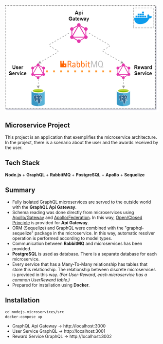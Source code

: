 ![Alt text](./docs/project_diagram.png "Project")

## Microservice Project

This project is an application that exemplifies the microservice architecture. In the project, there is a scenario about the user and the awards received by the user.


## Tech Stack

**Node.js** + **GraphQL** + **RabbitMQ** + **PostgreSQL** + **Apollo** + **Sequelize** 


## Summary

* Fully isolated GraphQL microservices are served to the outside world with the **GraphQL Api Gateway**.
* Schema reading was done directly from microservices using [Apollo/Gateway](https://www.npmjs.com/package/@apollo/gateway) and [Apollo/Federation](https://www.npmjs.com/package/@apollo/federation). In this way, [Open/Closed Principle](https://en.wikipedia.org/wiki/Open%E2%80%93closed_principle) is provided for **Api Gateway**.
* ORM (Sequelize) and GraphQL were combined with the "graphql-sequelize" package in the microservice. In this way, automatic resolver operation is performed according to model types.
* Communication between **RabbitMQ** and microservices has been provided.
* **PostgreSQL** is used as database. There is a separate database for each microservice.
* Every service that has a Many-To-Many relationship has tables that store this relationship. The relationship between discrete microservices is provided in this way. *(For User-Reward, each microservice has a common UserReward table.)*
* Prepared for installation using **Docker**.


## Installation

```
cd nodejs-microservices/src
docker-compose up
```

* GraphQL Api Gateway -> http://localhost:3000
* User Service GraphQL -> http://localhost:3001
* Reward Service GraphQL -> http://localhost:3002